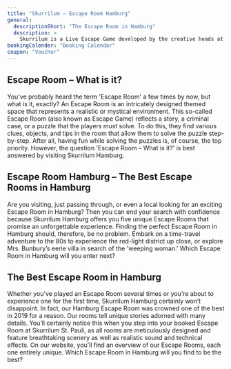 ```yaml
---
title: "Skurrilum – Escape Room Hamburg"
general:
  descriptionShort: "The Escape Room in Hamburg"
  description: >
    Skurrilum is a Live Escape Game developed by the creative heads at Hamburg’s “Schmidt Theater”. In the middle of the Reeperbahn, five elaborately designed adventure rooms await explorers, thinkers and dreamers of all ages! There are no countdowns, no clocks and no losers! Our philosophy is good stories and lots of fun. Only with intuition and brains teams will become true heroes in Hamburg’s Top Escape Game. This is Escape Adventure at its best!
bookingCalender: "Booking Calendar"
coupon: "Voucher"
---
```


## Escape Room – What is it?

You've probably heard the term 'Escape Room' a few times by now, but what is it, exactly? An Escape Room is an intricately designed themed space that represents a realistic or mystical environment. This so-called Escape Room (also known as Escape Game) reflects a story, a criminal case, or a puzzle that the players must solve. To do this, they find various clues, objects, and tips in the room that allow them to solve the puzzle step-by-step. After all, having fun while solving the puzzles is, of course, the top priority. However, the question 'Escape Room – What is it?' is best answered by visiting Skurrilum Hamburg.

## Escape Room Hamburg – The Best Escape Rooms in Hamburg

Are you visiting, just passing through, or even a local looking for an exciting Escape Room in Hamburg? Then you can end your search with confidence because Skurrilum Hamburg offers you five unique Escape Rooms that promise an unforgettable experience. Finding the perfect Escape Room in Hamburg should, therefore, be no problem. Embark on a time-travel adventure to the 80s to experience the red-light district up close, or explore Mrs. Bunbury’s eerie villa in search of the 'weeping woman.' Which Escape Room in Hamburg will you enter next?

## The Best Escape Room in Hamburg

Whether you’ve played an Escape Room several times or you’re about to experience one for the first time, Skurrilum Hamburg certainly won’t disappoint. In fact, our Hamburg Escape Room was crowned one of the best in 2019 for a reason. Our rooms tell unique stories adorned with many details. You’ll certainly notice this when you step into your booked Escape Room at Skurrilum St. Pauli, as all rooms are meticulously designed and feature breathtaking scenery as well as realistic sound and technical effects. On our website, you’ll find an overview of our Escape Rooms, each one entirely unique. Which Escape Room in Hamburg will you find to be the best?
